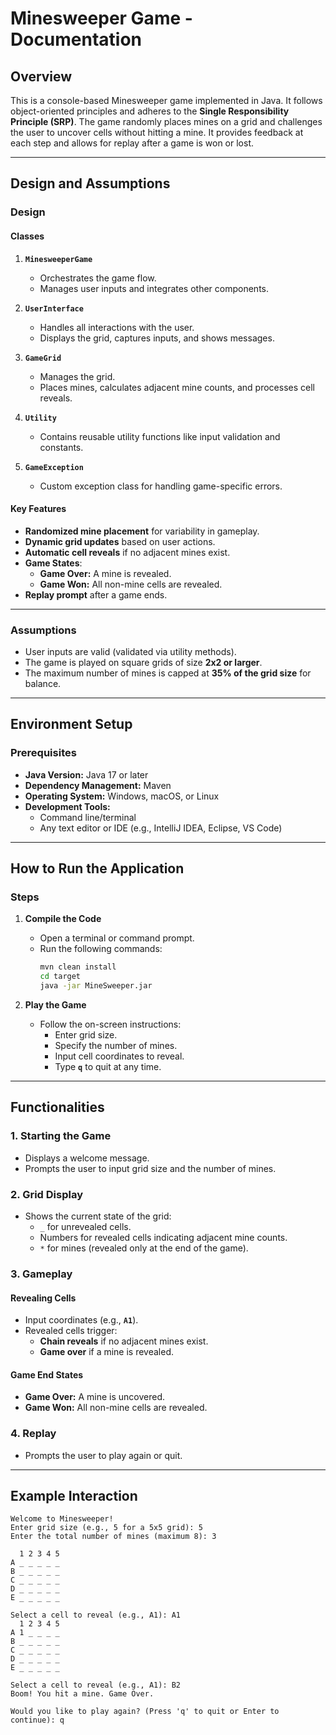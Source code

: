 # Minesweeper Game - Documentation

## Overview
This is a console-based Minesweeper game implemented in Java. It follows object-oriented principles and adheres to the **Single Responsibility Principle (SRP)**. The game randomly places mines on a grid and challenges the user to uncover cells without hitting a mine. It provides feedback at each step and allows for replay after a game is won or lost.

---

## Design and Assumptions

### Design
#### Classes
1. **`MinesweeperGame`**  
   - Orchestrates the game flow.
   - Manages user inputs and integrates other components.

2. **`UserInterface`**  
   - Handles all interactions with the user.
   - Displays the grid, captures inputs, and shows messages.

3. **`GameGrid`**  
   - Manages the grid.
   - Places mines, calculates adjacent mine counts, and processes cell reveals.

4. **`Utility`**  
   - Contains reusable utility functions like input validation and constants.

5. **`GameException`**  
   - Custom exception class for handling game-specific errors.

#### Key Features
- **Randomized mine placement** for variability in gameplay.
- **Dynamic grid updates** based on user actions.
- **Automatic cell reveals** if no adjacent mines exist.
- **Game States**:
  - **Game Over:** A mine is revealed.
  - **Game Won:** All non-mine cells are revealed.
- **Replay prompt** after a game ends.

---

### Assumptions
- User inputs are valid (validated via utility methods).
- The game is played on square grids of size **2x2 or larger**.
- The maximum number of mines is capped at **35% of the grid size** for balance.

---

## Environment Setup

### Prerequisites
- **Java Version:** Java 17 or later
- **Dependency Management:** Maven
- **Operating System:** Windows, macOS, or Linux
- **Development Tools:**
  - Command line/terminal
  - Any text editor or IDE (e.g., IntelliJ IDEA, Eclipse, VS Code)

---

## How to Run the Application

### Steps
1. **Compile the Code**  
   - Open a terminal or command prompt.  
   - Run the following commands:
     ```bash
     mvn clean install
     cd target
     java -jar MineSweeper.jar
     ```

2. **Play the Game**  
   - Follow the on-screen instructions:
     - Enter grid size.
     - Specify the number of mines.
     - Input cell coordinates to reveal.
     - Type **`q`** to quit at any time.

---

## Functionalities

### 1. Starting the Game
- Displays a welcome message.
- Prompts the user to input grid size and the number of mines.

### 2. Grid Display
- Shows the current state of the grid:
  - `_` for unrevealed cells.
  - Numbers for revealed cells indicating adjacent mine counts.
  - `*` for mines (revealed only at the end of the game).

### 3. Gameplay
#### Revealing Cells
- Input coordinates (e.g., **`A1`**).
- Revealed cells trigger:
  - **Chain reveals** if no adjacent mines exist.
  - **Game over** if a mine is revealed.

#### Game End States
- **Game Over:** A mine is uncovered.
- **Game Won:** All non-mine cells are revealed.

### 4. Replay
- Prompts the user to play again or quit.

---

## Example Interaction

```plaintext
Welcome to Minesweeper!
Enter grid size (e.g., 5 for a 5x5 grid): 5
Enter the total number of mines (maximum 8): 3

  1 2 3 4 5 
A _ _ _ _ _ 
B _ _ _ _ _ 
C _ _ _ _ _ 
D _ _ _ _ _ 
E _ _ _ _ _ 

Select a cell to reveal (e.g., A1): A1
  1 2 3 4 5 
A 1 _ _ _ _ 
B _ _ _ _ _ 
C _ _ _ _ _ 
D _ _ _ _ _ 
E _ _ _ _ _ 

Select a cell to reveal (e.g., A1): B2
Boom! You hit a mine. Game Over.

Would you like to play again? (Press 'q' to quit or Enter to continue): q


